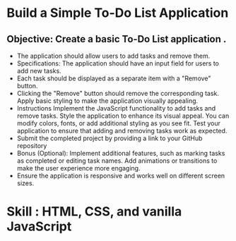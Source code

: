 # Build a Simple To-Do List Application 

## Objective: Create a basic To-Do List application . 
* The application should allow users to add tasks and remove them. 
* Specifications: The application should have an input field for users to add new tasks.
* Each task should be displayed as a separate item with a "Remove" button.
* Clicking the "Remove" button should remove the corresponding task. Apply basic styling to make the application visually appealing.
*  Instructions Implement the JavaScript functionality to add tasks and remove tasks. Style the application to enhance its visual appeal. You can modify colors, fonts, or add additional   styling as you see fit. Test your application to ensure that adding and removing tasks work as expected.
*   Submit the completed project by providing a link to your GitHub repository
*   Bonus (Optional): Implement additional features, such as marking tasks as completed or editing task names. Add animations or transitions to make the user experience more engaging.
*   Ensure the application is responsive and works well on different screen sizes.

# Skill : HTML, CSS, and vanilla JavaScript
